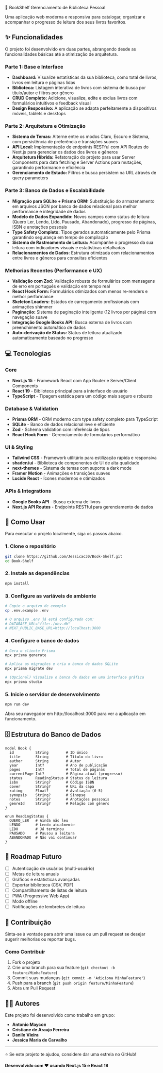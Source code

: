 
📘 BookShelf
Gerenciamento de Biblioteca Pessoal

Uma aplicação web moderna e responsiva para catalogar, organizar e acompanhar o progresso de leitura dos seus livros favoritos.

## ✨ Funcionalidades
O projeto foi desenvolvido em duas partes, abrangendo desde as funcionalidades básicas até a otimização de arquitetura.

### Parte 1: Base e Interface
- **Dashboard:** Visualize estatísticas da sua biblioteca, como total de livros, livros em leitura e páginas lidas
- **Biblioteca:** Listagem interativa de livros com sistema de busca por título/autor e filtros por gênero
- **CRUD Completo:** Adicione, visualize, edite e exclua livros com formulários intuitivos e feedback visual
- **Design Responsivo:** A aplicação se adapta perfeitamente a dispositivos móveis, tablets e desktops

### Parte 2: Arquitetura e Otimização
- **Sistema de Temas:** Alterne entre os modos Claro, Escuro e Sistema, com persistência de preferência e transições suaves
- **API Local:** Implementação de endpoints RESTful com API Routes do Next.js para gerenciar os dados dos livros e gêneros
- **Arquitetura Híbrida:** Refatoração do projeto para usar Server Components para data fetching e Server Actions para mutações, garantindo performance e eficiência
- **Gerenciamento de Estado:** Filtros e busca persistem na URL através de query parameters

### Parte 3: Banco de Dados e Escalabilidade
- **Migração para SQLite + Prisma ORM:** Substituição do armazenamento em arquivos JSON por banco de dados relacional para melhor performance e integridade de dados
- **Modelo de Dados Expandido:** Novos campos como status de leitura (Quero Ler, Lendo, Lido, Pausado, Abandonado), progresso de páginas, ISBN e anotações pessoais
- **Type Safety Completo:** Tipos gerados automaticamente pelo Prisma garantindo segurança em tempo de compilação
- **Sistema de Rastreamento de Leitura:** Acompanhe o progresso da sua leitura com indicadores visuais e estatísticas detalhadas
- **Relacionamentos de Dados:** Estrutura otimizada com relacionamentos entre livros e gêneros para consultas eficientes

### Melhorias Recentes (Performance e UX)
- **Validação com Zod:** Validação robusta de formulários com mensagens de erro em português e validação em tempo real
- **React Hook Form:** Formulários otimizados com menos re-renders e melhor performance
- **Skeleton Loaders:** Estados de carregamento profissionais com animações shimmer
- **Paginação:** Sistema de paginação inteligente (12 livros por página) com navegação suave
- **Integração Google Books API:** Busca externa de livros com preenchimento automático de dados
- **Auto-derivação de Status:** Status de leitura atualizado automaticamente baseado no progresso


## 💻 Tecnologias

### Core
- **Next.js 15** - Framework React com App Router e Server/Client Components
- **React 19** - Biblioteca principal para a interface do usuário
- **TypeScript** - Tipagem estática para um código mais seguro e robusto

### Database & Validation
- **Prisma ORM** - ORM moderno com type safety completo para TypeScript
- **SQLite** - Banco de dados relacional leve e eficiente
- **Zod** - Schema validation com inferência de tipos
- **React Hook Form** - Gerenciamento de formulários performático

### UI & Styling
- **Tailwind CSS** - Framework utilitário para estilização rápida e responsiva
- **shadcn/ui** - Biblioteca de componentes de UI de alta qualidade
- **next-themes** - Sistema de temas com suporte a dark mode
- **Framer Motion** - Animações e transições suaves
- **Lucide React** - Ícones modernos e otimizados

### APIs & Integrations
- **Google Books API** - Busca externa de livros
- **Next.js API Routes** - Endpoints RESTful para gerenciamento de dados

## 🚀 Como Usar
Para executar o projeto localmente, siga os passos abaixo.

### 1. Clone o repositório
```bash
git clone https://github.com/Jessicac30/Book-Shelf.git
cd Book-Shelf
```

### 2. Instale as dependências
```bash
npm install
```

### 3. Configure as variáveis de ambiente
```bash
# Copie o arquivo de exemplo
cp .env.example .env

# O arquivo .env já está configurado com:
# DATABASE_URL="file:./dev.db"
# NEXT_PUBLIC_BASE_URL=http://localhost:3000
```

### 4. Configure o banco de dados
```bash
# Gera o cliente Prisma
npx prisma generate

# Aplica as migrações e cria o banco de dados SQLite
npx prisma migrate dev

# (Opcional) Visualize o banco de dados em uma interface gráfica
npx prisma studio
```

### 5. Inicie o servidor de desenvolvimento
```bash
npm run dev
```

Abra seu navegador em http://localhost:3000 para ver a aplicação em funcionamento.

## 🗄️ Estrutura do Banco de Dados

```prisma
model Book {
  id          String        # ID único
  title       String        # Título do livro
  author      String        # Autor
  year        Int?          # Ano de publicação
  pages       Int?          # Total de páginas
  currentPage Int?          # Página atual (progresso)
  status      ReadingStatus # Status de leitura
  isbn        String?       # Código ISBN
  cover       String?       # URL da capa
  rating      Float?        # Avaliação (0-5)
  synopsis    String?       # Sinopse
  notes       String?       # Anotações pessoais
  genreId     String?       # Relação com gênero
}

enum ReadingStatus {
  QUERO_LER   # Ainda não leu
  LENDO       # Lendo atualmente
  LIDO        # Já terminou
  PAUSADO     # Pausou a leitura
  ABANDONADO  # Não vai continuar
}
```


## 🎯 Roadmap Futuro

- [ ] Autenticação de usuários (multi-usuário)
- [ ] Metas de leitura anuais
- [ ] Gráficos e estatísticas avançadas
- [ ] Exportar biblioteca (CSV, PDF)
- [ ] Compartilhamento de listas de leitura
- [ ] PWA (Progressive Web App)
- [ ] Modo offline
- [ ] Notificações de lembretes de leitura

## 🤝 Contribuição

Sinta-se à vontade para abrir uma issue ou um pull request se desejar sugerir melhorias ou reportar bugs.

### Como Contribuir

1. Fork o projeto
2. Crie uma branch para sua feature (`git checkout -b feature/MinhaFeature`)
3. Commit suas mudanças (`git commit -m 'Adiciona MinhaFeature'`)
4. Push para a branch (`git push origin feature/MinhaFeature`)
5. Abra um Pull Request


## 🧑‍💻 Autores

Este projeto foi desenvolvido como trabalho em grupo:

- **Antonio Maycon**
- **Cristiane de Araujo Ferreira**
- **Danilo Vieira**
- **Jessica Maria de Carvalho**

---

⭐ Se este projeto te ajudou, considere dar uma estrela no GitHub!

**Desenvolvido com ❤️ usando Next.js 15 e React 19**

